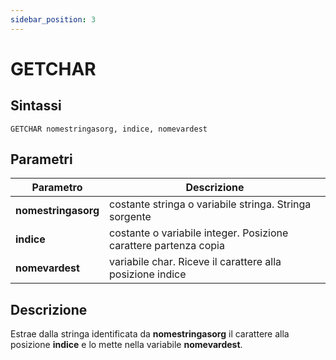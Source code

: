 ```yaml
---
sidebar_position: 3
---
```


# GETCHAR

## Sintassi

  ```
  GETCHAR nomestringasorg, indice, nomevardest
  ```

## Parametri
|Parametro              | Descrizione                                                        |                
|-----------------------|--------------------------------------------------------------------|
| **nomestringasorg**   | costante stringa o variabile stringa. Stringa sorgente             |         
| **indice**            | costante o variabile integer. Posizione carattere partenza copia   |         
| **nomevardest**       | variabile char. Riceve il carattere alla posizione indice          |         

## Descrizione
Estrae dalla stringa identificata da **nomestringasorg** il carattere alla posizione **indice** e lo mette nella variabile **nomevardest**.
